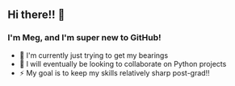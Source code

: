 ## Hi there!! 👋

<!--
**megdanahy/megdanahy** is a ✨ _special_ ✨ repository because its `README.md` (this file) appears on your GitHub profile.

Here are some ideas to get you started:

- 🔭 I’m currently working on ...
- 🌱 I’m currently learning ...
- 👯 I’m looking to collaborate on ...
- 🤔 I’m looking for help with ...
- 💬 Ask me about ...
- 📫 How to reach me: ...
- 😄 Pronouns: ...
- ⚡ Fun fact: ...
-->

### I'm Meg, and I'm super new to GitHub!
- 🌱 I'm currently just trying to get my bearings
- 🐍 I will eventually be looking to collaborate on Python projects
- ⚡ My goal is to keep my skills relatively sharp post-grad!!
